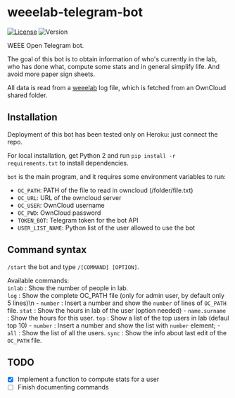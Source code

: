 # weeelab-telegram-bot
[![License](http://img.shields.io/:license-GPL3.0-blue.svg)](http://www.gnu.org/licenses/gpl-3.0.html)
![Version](https://img.shields.io/badge/version-0.1-yellow.svg)

WEEE Open Telegram bot.

The goal of this bot is to obtain information of who's currently in 
the lab, who has done what, compute some stats and in general simplify 
life. And avoid more paper sign sheets.

All data is read from a  [weeelab](https://github.com/WEEE-Open/weeelab) log 
file, which is fetched from an OwnCloud shared folder.

## Installation

Deployment of this bot has been tested only on Heroku: just connect the 
repo.

For local installation, get Python 2 and run `pip install -r 
requirements.txt` to install dependencies.

`bot` is the main program, and it requires some environment variables to 
run:
* `OC_PATH`: PATH of the file to read in owncloud (/folder/file.txt)
* `OC_URL`: URL of the owncloud server
* `OC_USER`: OwnCloud username
* `OC_PWD`: OwnCloud password
* `TOKEN_BOT`: Telegram token for the bot API
* `USER_LIST_NAME`: Python list of the user allowed to use the bot


## Command syntax
`/start` the bot and type `/[COMMAND] [OPTION]`.  

Available commands:  
    `inlab` : Show the number of people in lab.  
    `log`   : Show the complete OC_PATH file (only for admin user, by default only 5 lines)\n
        -   `number`   : Insert a number and show the `number` of lines of `OC_PATH` file.
    `stat`  :  Show the hours in lab of the user (option needed)
        -   `name.surname`  : Show the hours for this user.
    `top`   :  Show a list of the top users in lab (defaul top 10)
        -   `number`   : Insert a number and show the list with `number` element;
        -   `all`      : Show the list of all the users.
    `sync`  :  Show the info about last edit of the `OC_PATH` file.

## TODO

- [X] Implement a function to compute stats for a user
- [ ] Finish documenting commands
